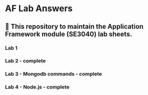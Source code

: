 # AF Lab Answers
## 📝 This repository to maintain the Application Framework module (SE3040) lab sheets.
### Lab 1
### Lab 2 - complete
### Lab 3 - Mongodb commands - complete
### Lab 4 - Node.js - complete
